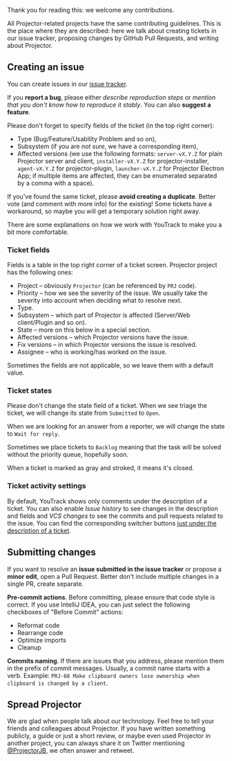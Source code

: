 Thank you for reading this: we welcome any contributions.

All Projector-related projects have the same contributing guidelines. This is the place where they are described: here we talk about creating tickets in our issue tracker, proposing changes by GitHub Pull Requests, and writing about Projector.

## Creating an issue

You can create issues in our [issue tracker](https://youtrack.jetbrains.com/issues/PRJ).

If you **report a bug**, please either *describe reproduction steps* or *mention that you don't know how to reproduce it stably*. You can also **suggest a feature**.

Please don't forget to specify fields of the ticket (in the top right corner):

* Type (Bug/Feature/Usability Problem and so on),
* Subsystem (if you are *not sure*, we have a corresponding item),
* Affected versions (we use the following formats: `server-vX.Y.Z` for plain Projector server and client, `installer-vX.Y.Z` for projector-installer, `agent-vX.Y.Z` for projector-plugin, `launcher-vX.Y.Z` for Projector Electron App; if multiple items are affected, they can be enumerated separated by a comma with a space).

If you've found the same ticket, please **avoid creating a duplicate**. Better vote (and comment with more info) for the existing! Some tickets have a workaround, so maybe you will get a temporary solution right away.

There are some explanations on how we work with YouTrack to make you a bit more comfortable.

### Ticket fields

Fields is a table in the top right corner of a ticket screen. Projector project has the following ones:

* Project – obviously `Projector` (can be referenced by `PRJ` code).
* Priority – how we see the severity of the issue. We usually take the severity into account when deciding what to resolve next.
* Type.
* Subsystem – which part of Projector is affected (Server/Web client/Plugin and so on).
* State – more on this below in a special section.
* Affected versions – which Projector versions have the issue.
* Fix versions – in which Projector versions the issue is resolved.
* Assignee – who is working/has worked on the issue.

Sometimes the fields are not applicable, so we leave them with a default value.

### Ticket states

Please don't change the state field of a ticket. When we see triage the ticket, we will change its state from `Submitted` to `Open`.

When we are looking for an answer from a reporter, we will change the state to `Wait for reply`.

Sometimes we place tickets to `Backlog` meaning that the task will be solved without the priority queue, hopefully soon.

When a ticket is marked as gray and stroked, it means it's closed.

### Ticket activity settings

By default, YouTrack shows only comments under the description of a ticket. You can also enable *Issue history* to see changes in the description and fields and *VCS changes* to see the commits and pull requests related to the issue. You can find the corresponding switcher buttons [just under the description of a ticket](https://www.jetbrains.com/help/youtrack/standalone/VCS-Changes.html).

## Submitting changes

If you want to resolve an **issue submitted in the issue tracker** or propose a **minor edit**, open a Pull Request. Better don't include multiple changes in a single PR, create separate.

**Pre-commit actions**. Before committing, please ensure that code style is correct. If you use IntelliJ IDEA, you can just select the following checkboxes of "Before Commit" actions:

* Reformat code
* Rearrange code
* Optimize imports
* Cleanup

**Commits naming**. If there are issues that you address, please mention them in the prefix of commit messages. Usually, a commit name starts with a verb. Example: `PRJ-68 Make clipboard owners lose ownership when clipboard is changed by a client`.

## Spread Projector

We are glad when people talk about our technology. Feel free to tell your friends and colleagues about Projector. If you have written something publicly, a guide or just a short review, or maybe even used Projector in another project, you can always share it on Twitter mentioning [@ProjectorJB](https://twitter.com/ProjectorJB), we often answer and retweet.
